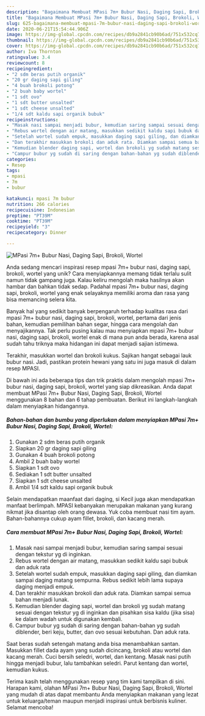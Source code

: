 ```yaml
---
description: "Bagaimana Membuat MPasi 7m+ Bubur Nasi, Daging Sapi, Brokoli, Wortel, Bisa Manjain Lidah"
title: "Bagaimana Membuat MPasi 7m+ Bubur Nasi, Daging Sapi, Brokoli, Wortel, Bisa Manjain Lidah"
slug: 625-bagaimana-membuat-mpasi-7m-bubur-nasi-daging-sapi-brokoli-wortel-bisa-manjain-lidah
date: 2020-06-21T15:54:44.906Z
image: https://img-global.cpcdn.com/recipes/db9a2841cb90b6ad/751x532cq70/mpasi-7m-bubur-nasi-daging-sapi-brokoli-wortel-foto-resep-utama.jpg
thumbnail: https://img-global.cpcdn.com/recipes/db9a2841cb90b6ad/751x532cq70/mpasi-7m-bubur-nasi-daging-sapi-brokoli-wortel-foto-resep-utama.jpg
cover: https://img-global.cpcdn.com/recipes/db9a2841cb90b6ad/751x532cq70/mpasi-7m-bubur-nasi-daging-sapi-brokoli-wortel-foto-resep-utama.jpg
author: Iva Thornton
ratingvalue: 3.4
reviewcount: 8
recipeingredient:
- "2 sdm beras putih organik"
- "20 gr daging sapi giling"
- "4 buah brokoli potong"
- "2 buah baby wortel"
- "1 sdt ovo"
- "1 sdt butter unsalted"
- "1 sdt cheese unsalted"
- "1/4 sdt kaldu sapi organik bubuk"
recipeinstructions:
- "Masak nasi sampai menjadi bubur, kemudian saring sampai sesuai dengan tekstur yg di inginkan."
- "Rebus wortel dengan air matang, masukkan sedikit kaldu sapi bubuk dan aduk rata"
- "Setelah wortel sudah empuk, masukkan daging sapi giling, dan diamkan sampai daging matang sempurna. Rebus sedikit lebih lama supaya daging menjadi empuk."
- "Dan terakhir masukkan brokoli dan aduk rata. Diamkan sampai semua bahan menjadi lunak."
- "Kemudian blender daging sapi, wortel dan brokoli yg sudah matang sesuai dengan tekstur yg di inginkan dan pisahkan sisa kaldu (jika sisa) ke dalam wadah untuk digunakan kembali."
- "Campur bubur yg sudah di saring dengan bahan-bahan yg sudah diblender, beri keju, butter, dan ovo sesuai kebutuhan. Dan aduk rata."
categories:
- Resep
tags:
- mpasi
- 7m
- bubur

katakunci: mpasi 7m bubur 
nutrition: 266 calories
recipecuisine: Indonesian
preptime: "PT39M"
cooktime: "PT39M"
recipeyield: "3"
recipecategory: Dinner

---
```



![MPasi 7m+ Bubur Nasi, Daging Sapi, Brokoli, Wortel](https://img-global.cpcdn.com/recipes/db9a2841cb90b6ad/751x532cq70/mpasi-7m-bubur-nasi-daging-sapi-brokoli-wortel-foto-resep-utama.jpg)

Anda sedang mencari inspirasi resep mpasi 7m+ bubur nasi, daging sapi, brokoli, wortel yang unik? Cara menyiapkannya memang tidak terlalu sulit namun tidak gampang juga. Kalau keliru mengolah maka hasilnya akan hambar dan bahkan tidak sedap. Padahal mpasi 7m+ bubur nasi, daging sapi, brokoli, wortel yang enak selayaknya memiliki aroma dan rasa yang bisa memancing selera kita.

Banyak hal yang sedikit banyak berpengaruh terhadap kualitas rasa dari mpasi 7m+ bubur nasi, daging sapi, brokoli, wortel, pertama dari jenis bahan, kemudian pemilihan bahan segar, hingga cara mengolah dan menyajikannya. Tak perlu pusing kalau mau menyiapkan mpasi 7m+ bubur nasi, daging sapi, brokoli, wortel enak di mana pun anda berada, karena asal sudah tahu triknya maka hidangan ini dapat menjadi sajian istimewa.

Terakhir, masukkan wortel dan brokoli kukus. Sajikan hangat sebagai lauk bubur nasi. Jadi, pastikan protein hewani yang satu ini juga masuk di dalam resep MPASI.


Di bawah ini ada beberapa tips dan trik praktis dalam mengolah mpasi 7m+ bubur nasi, daging sapi, brokoli, wortel yang siap dikreasikan. Anda dapat membuat MPasi 7m+ Bubur Nasi, Daging Sapi, Brokoli, Wortel menggunakan 8 bahan dan 6 tahap pembuatan. Berikut ini langkah-langkah dalam menyiapkan hidangannya.

<!--inarticleads1-->

##### Bahan-bahan dan bumbu yang diperlukan dalam menyiapkan MPasi 7m+ Bubur Nasi, Daging Sapi, Brokoli, Wortel:

1. Gunakan 2 sdm beras putih organik
1. Siapkan 20 gr daging sapi giling
1. Gunakan 4 buah brokoli potong
1. Ambil 2 buah baby wortel
1. Siapkan 1 sdt ovo
1. Sediakan 1 sdt butter unsalted
1. Siapkan 1 sdt cheese unsalted
1. Ambil 1/4 sdt kaldu sapi organik bubuk


Selain mendapatkan maanfaat dari daging, si Kecil juga akan mendapatkan manfaat berlimpah. MPASI kebanyakan merupakan makanan yang kurang nikmat jika disantap oleh orang dewasa. Yuk coba membuat nasi tim ayam. Bahan-bahannya cukup ayam fillet, brokoli, dan kacang merah. 

<!--inarticleads2-->

##### Cara membuat MPasi 7m+ Bubur Nasi, Daging Sapi, Brokoli, Wortel:

1. Masak nasi sampai menjadi bubur, kemudian saring sampai sesuai dengan tekstur yg di inginkan.
1. Rebus wortel dengan air matang, masukkan sedikit kaldu sapi bubuk dan aduk rata
1. Setelah wortel sudah empuk, masukkan daging sapi giling, dan diamkan sampai daging matang sempurna. Rebus sedikit lebih lama supaya daging menjadi empuk.
1. Dan terakhir masukkan brokoli dan aduk rata. Diamkan sampai semua bahan menjadi lunak.
1. Kemudian blender daging sapi, wortel dan brokoli yg sudah matang sesuai dengan tekstur yg di inginkan dan pisahkan sisa kaldu (jika sisa) ke dalam wadah untuk digunakan kembali.
1. Campur bubur yg sudah di saring dengan bahan-bahan yg sudah diblender, beri keju, butter, dan ovo sesuai kebutuhan. Dan aduk rata.


Saat beras sudah setengah matang anda bisa menambahkan santan. Masukkan fillet dada ayam yang sudah dicincang, brokoli atau wortel dan kacang merah. Cuci bersih seledri, wortel, dan kentang. Masak nasi putih hingga menjadi bubur, lalu tambahkan seledri. Parut kentang dan wortel, kemudian kukus. 

Terima kasih telah menggunakan resep yang tim kami tampilkan di sini. Harapan kami, olahan MPasi 7m+ Bubur Nasi, Daging Sapi, Brokoli, Wortel yang mudah di atas dapat membantu Anda menyiapkan makanan yang lezat untuk keluarga/teman maupun menjadi inspirasi untuk berbisnis kuliner. Selamat mencoba!
